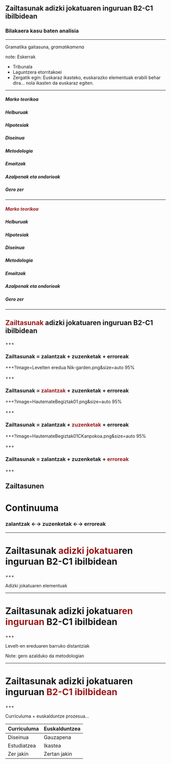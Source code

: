 ## Zailtasunak adizki jokatuaren inguruan B2-C1 ibilbidean

### Bilakaera kasu baten analisia

---

Gramatika gaitasuna, *gramatikamena*

note:
Eskerrak
* Tribunala
* Laguntzera etorritakoei
* Zergatik egin: Euskaraz ikasteko, euskarazko elementuak erabili behar dira... nola ikasten da euskaraz egiten.

---

##### Marko teorikoa
##### Helburuak
##### Hipotesiak
##### Diseinua
##### Metodologia
##### Emaitzak
##### Azalpenak eta ondorioak
##### Gero zer

---

##### <span style="color:#9B1818">Marko teorikoa</span>
##### Helburuak
##### Hipotesiak
##### Diseinua
##### Metodologia
##### Emaitzak
##### Azalpenak eta ondorioak
##### Gero zer

---

## <span style="color:#9B1818">Zailtasunak</span> adizki jokatuaren inguruan B2-C1 ibilbidean

+++

### Zailtasunak = zalantzak + zuzenketak + erroreak

+++?image=Levelten eredua Nik-garden.png&size=auto 95%

+++

### Zailtasunak = <span style="color:#9B1818">zalantzak</span> + zuzenketak + erroreak

+++?image=HautemateBegiztak01.png&size=auto  95%

+++

### Zailtasunak = zalantzak + <span style="color:#9B1818">zuzenketak</span> + erroreak

+++?image=HautemateBegiztak01CKanpokoa.png&size=auto  95%

+++

### Zailtasunak = zalantzak + zuzenketak + <span style="color:#9B1818">erroreak</span>

+++
## Zailtasunen
# Continuuma

### zalantzak ←→ zuzenketak ←→ erroreak

---

# Zailtasunak <span style="color:#9B1818">adizki jokatua</span>ren inguruan B2-C1 ibilbidean

+++

Adizki jokatuaren elementuak

---

# Zailtasunak adizki jokatua<span style="color:#9B1818">ren inguruan</span> B2-C1 ibilbidean

+++

Levelt-en ereduaren barruko distantziak

Note: gero azalduko da metodologian

---

# Zailtasunak adizki jokatuaren inguruan <span style="color:#9B1818">B2-C1 ibilbidean</span>

+++

Curriculuma + euskalduntze prozesua...

|Curriculuma|Euskalduntzea|
|-----|----|
|Diseinua|Gauzapena|
|Estudiatzea|Ikastea|
|Zer jakin|Zertan jakin|
